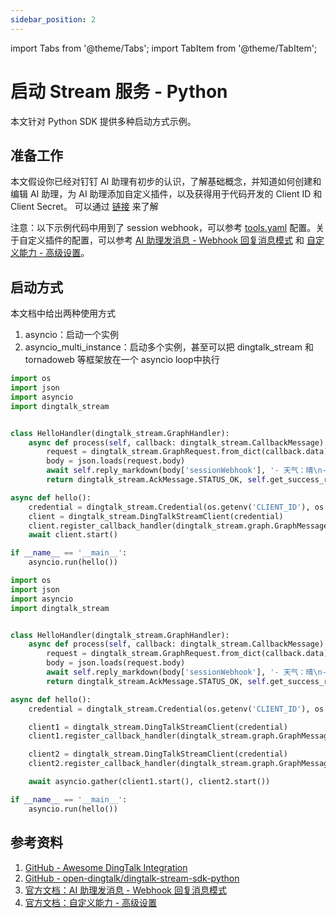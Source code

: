 ```yaml
---
sidebar_position: 2
---
```


import Tabs from '@theme/Tabs';
import TabItem from '@theme/TabItem';

# 启动 Stream 服务 - Python

本文针对 Python SDK 提供多种启动方式示例。

## 准备工作

本文假设你已经对钉钉 AI 助理有初步的认识，了解基础概念，并知道如何创建和编辑 AI 助理，为 AI 助理添加自定义插件，以及获得用于代码开发的 Client ID 和 Client Secret。
可以通过 [链接](/docs/explore/tutorials/assistant_ability/passthrough_mode/python/step-1-intro.md) 来了解

注意：以下示例代码中用到了 session webhook，可以参考 [tools.yaml](https://github.com/chzealot/dingagent-examples-python/blob/main/tools.yaml) 配置。关于自定义插件的配置，可以参考 [AI 助理发消息 - Webhook 回复消息模式](https://open.dingtalk.com/document/ai-dev/ai-assistant-message-sending-webhook-reply-message-mode) 和 [自定义能力 - 高级设置](https://open.dingtalk.com/document/ai-dev/actions-advanced-settings)。


## 启动方式

本文档中给出两种使用方式

1. asyncio：启动一个实例
2. asyncio_multi_instance：启动多个实例，甚至可以把 dingtalk_stream 和 tornadoweb 等框架放在一个 asyncio loop中执行

<Tabs>

<TabItem value="asyncio" label="asyncio" default>

```python showLineNumbers {16-18}
import os
import json
import asyncio
import dingtalk_stream


class HelloHandler(dingtalk_stream.GraphHandler):
    async def process(self, callback: dingtalk_stream.CallbackMessage):
        request = dingtalk_stream.GraphRequest.from_dict(callback.data)
        body = json.loads(request.body)
        await self.reply_markdown(body['sessionWebhook'], '- 天气：晴\n- temperature: 22')
        return dingtalk_stream.AckMessage.STATUS_OK, self.get_success_response({'success': True}).to_dict()

async def hello():
    credential = dingtalk_stream.Credential(os.getenv('CLIENT_ID'), os.getenv('CLIENT_SECRET'))
    client = dingtalk_stream.DingTalkStreamClient(credential)
    client.register_callback_handler(dingtalk_stream.graph.GraphMessage.TOPIC, HelloHandler())
    await client.start()

if __name__ == '__main__':
    asyncio.run(hello())
```

</TabItem>

<TabItem value="asyncio_multi_instance" label="asyncio_multi_instance" default>

```python showLineNumbers {17-23}
import os
import json
import asyncio
import dingtalk_stream


class HelloHandler(dingtalk_stream.GraphHandler):
    async def process(self, callback: dingtalk_stream.CallbackMessage):
        request = dingtalk_stream.GraphRequest.from_dict(callback.data)
        body = json.loads(request.body)
        await self.reply_markdown(body['sessionWebhook'], '- 天气：晴\n- temperature: 22')
        return dingtalk_stream.AckMessage.STATUS_OK, self.get_success_response({'success': True}).to_dict()

async def hello():
    credential = dingtalk_stream.Credential(os.getenv('CLIENT_ID'), os.getenv('CLIENT_SECRET'))

    client1 = dingtalk_stream.DingTalkStreamClient(credential)
    client1.register_callback_handler(dingtalk_stream.graph.GraphMessage.TOPIC, HelloHandler())

    client2 = dingtalk_stream.DingTalkStreamClient(credential)
    client2.register_callback_handler(dingtalk_stream.graph.GraphMessage.TOPIC, HelloHandler())

    await asyncio.gather(client1.start(), client2.start())

if __name__ == '__main__':
    asyncio.run(hello())
```

</TabItem>

</Tabs>

## 参考资料

1. [GitHub - Awesome DingTalk Integration](https://github.com/dingtalk-ai/awesome-dingtalk-integration)
2. [GitHub - open-dingtalk/dingtalk-stream-sdk-python](https://github.com/open-dingtalk/dingtalk-stream-sdk-python)
3. [官方文档：AI 助理发消息 - Webhook 回复消息模式](https://open.dingtalk.com/document/ai-dev/ai-assistant-message-sending-webhook-reply-message-mode)
4. [官方文档：自定义能力 - 高级设置](https://open.dingtalk.com/document/ai-dev/actions-advanced-settings)
